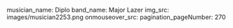 musician_name: Diplo
band_name: Major Lazer
img_src: images/musician2253.png
onmouseover_src: 
pagination_pageNumber: 270